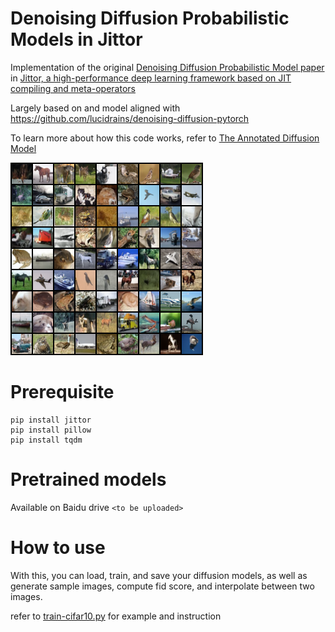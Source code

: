 # Denoising Diffusion Probabilistic Models in Jittor
Implementation of the original [Denoising Diffusion Probabilistic Model paper](https://hojonathanho.github.io/diffusion
) in [Jittor, a high-performance deep learning framework based on JIT compiling and meta-operators](https://github.com/Jittor/jittor)

Largely based on and model aligned with <https://github.com/lucidrains/denoising-diffusion-pytorch>

To learn more about how this code works, refer to [The Annotated Diffusion Model](https://huggingface.co/blog/annotated-diffusion)

![Samples generated by our model](resources/cifar10-tile81x81.png)

# Prerequisite
```
pip install jittor
pip install pillow
pip install tqdm
```
# Pretrained models
Available on Baidu drive `<to be uploaded>`
# How to use
With this, you can load, train, and save your diffusion models, as well as generate sample images, compute
fid score, and interpolate between two images.

refer to [train-cifar10.py](./train-cifar10.py) for example and instruction

